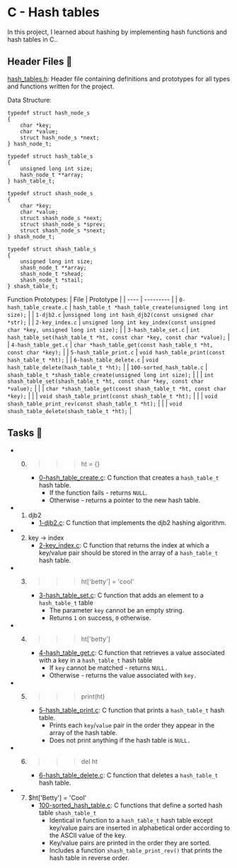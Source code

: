 
# C - Hash tables

In this project, I learned about hashing by implementing hash functions and hash tables in C..

## Header Files 📁
[hash_tables.h](https://github.com/richard-1257/alx-low_level_programming/blob/master/0x1A-hash_tables/hash_tables.h): Header file containing definitions and prototypes for all types and functions written for the project.


Data Structure:

```
typedef struct hash_node_s
{
	char *key;
	char *value;
	struct hash_node_s *next;
} hash_node_t;

typedef struct hash_table_s
{
	unsigned long int size;
	hash_node_t **array;
} hash_table_t;

typedef struct shash_node_s
{
	char *key;
	char *value;
	struct shash_node_s *next;
	struct shash_node_s *sprev;
	struct shash_node_s *snext;
} shash_node_t;

typedef struct shash_table_s
{
	unsigned long int size;
	shash_node_t **array;
	shash_node_t *shead;
	shash_node_t *stail;
} shash_table_t;
```

Function Prototypes:
| File | Prototype |
| ---- | --------- |
| `0-hash_table_create.c` | `hash_table_t *hash_table_create(unsigned long int size);` |
| `1-djb2.c` |`unsigned long int hash_djb2(const unsigned char *str);` |
| `2-key_index.c` | `unsigned long int key_index(const unsigned char *key, unsigned long int size);` |
| `3-hash_table_set.c` | `int hash_table_set(hash_table_t *ht, const char *key, const char *value);` |
| `4-hash_table_get.c` | `char *hash_table_get(const hash_table_t *ht, const char *key);` |
| `5-hash_table_print.c` | `void hash_table_print(const hash_table_t *ht);` |
| `6-hash_table_delete.c` | `void hash_table_delete(hash_table_t *ht);` |
| `100-sorted_hash_table.c` | `shash_table_t *shash_table_create(unsigned long int size);` |
|  | `int shash_table_set(shash_table_t *ht, const char *key, const char *value);` |
|  | `char *shash_table_get(const shash_table_t *ht, const char *key);` |
|  | `void shash_table_print(const shash_table_t *ht);` |
|  | `void shash_table_print_rev(const shash_table_t *ht);` |
| | `void shash_table_delete(shash_table_t *ht);` |

## Tasks 📃

- 0. >>> ht = {}
     - [0-hash_table_create.c](https://github.com/richard-1257/alx-low_level_programming/blob/master/0x1A-hash_tables/0-hash_table_create.c):  C function that creates a `hash_table_t` hash table.
          - If the function fails - returns `NULL`.
          - Otherwise - returns a pointer to the new hash table.
     
- 1. djb2
     - [1-djb2.c](https://github.com/richard-1257/alx-low_level_programming/blob/master/0x1A-hash_tables/1-djb2.c): C function that implements the djb2 hashing algorithm.
     
- 2. key -> index
     - [2-key_index.c](https://github.com/richard-1257/alx-low_level_programming/blob/master/0x1A-hash_tables/2-key_index.c): C function that returns the index at which a key/value pair should be stored in the array of a `hash_table_t` hash table.

- 3. >>> ht['betty'] = 'cool'
     - [3-hash_table_set.c](https://github.com/richard-1257/alx-low_level_programming/blob/master/0x1A-hash_tables/3-hash_table_set.c): C function that adds an element to a `hash_table_t` table
         - The parameter `key` cannot be an empty string.
         - Returns `1` on success, `0` otherwise.

- 4. >>> ht['betty']
     - [4-hash_table_get.c](https://github.com/richard-1257/alx-low_level_programming/blob/master/0x1A-hash_tables/4-hash_table_get.c): C function that retrieves a value associated with a key in a `hash_table_t` hash table
         - If `key` cannot be matched - returns `NULL.`
         - Otherwise - returns the value associated with `key.`
     
- 5. >>> print(ht)
     - [5-hash_table_print.c](https://github.com/richard-1257/alx-low_level_programming/blob/master/0x1A-hash_tables/5-hash_table_print.c): C function that prints a `hash_table_t` hash table.
         - Prints each `key`/`value` pair in the order they appear in the array of the hash table.
         - Does not print anything if the hash table is `NULL.`
     
- 6. >>> del ht
     - [6-hash_table_delete.c](https://github.com/richard-1257/alx-low_level_programming/blob/master/0x1A-hash_tables/6-hash_table_delete.c): C function that deletes a `hash_table_t` hash table.
     
- 7. $ht['Betty'] = 'Cool'
     - [100-sorted_hash_table.c](https://github.com/richard-1257/alx-low_level_programming/blob/master/0x1A-hash_tables/100-sorted_hash_table.c): C functions that define a sorted hash table `shash_table_t`
         - Identical in function to a `hash_table_t` hash table except key/value pairs are inserted in alphabetical order according to the ASCII value of the key.
         - Key/value pairs are printed in the order they are sorted.
         - Includes a function `shash_table_print_rev()` that prints the hash table in reverse order.
